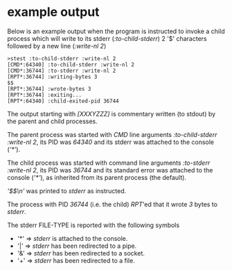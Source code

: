 # example output

Below is an example output when the program is instructed to invoke a child process which will write to its stderr (_:to-child-stderr_) 2 '$' characters followed by a new line (_:write-nl 2_)
```
>stest :to-child-stderr :write-nl 2
[CMD*:64340] :to-child-stderr :write-nl 2
[CMD*:36744] :to-stderr :write-nl 2
[RPT*:36744] :writing-bytes 3
$$
[RPT*:36744] :wrote-bytes 3
[RPT*:36744] :exiting...
[RPT*:64340] :child-exited-pid 36744
```

The output starting with _[XXXYZZZ]_ is commentary written (to stdout) by the parent and child processes.

The parent process was started with _CMD_ line arguments _:to-child-stderr :write-nl 2_, its PID was _64340_ and its stderr was attached to the console (_'*'_).

The child process was started with command line arguments _:to-stderr :write-nl 2_, its PID was _36744_ and its standard error was attached to the console (_'*'_), as inherited from its parent process (the default).

_'$$\n'_ was printed to _stderr_ as instructed.

The process with PID _36744_ (i.e. the child) _RPT_'ed that it wrote _3_ bytes to _stderr_.

The stderr FILE-TYPE is reported with the following symbols
* '*' => _stderr_ is attached to the console.
* '|' => _stderr_ has been redirected to a pipe.
* '&' => _stderr_ has been redirected to a socket.
* '+' => _stderr_ has been redirected to a file. 
